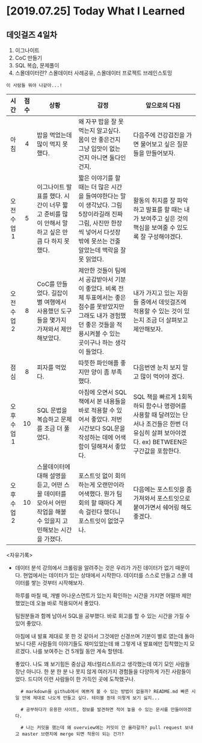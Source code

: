# [2019.07.25] Today What I Learned
## 데잇걸즈 4일차


1. 이그나이트
2. CoC 만들기
3. SQL 복습, 문제풀이
4. 스몰데이터란? 스몰데이터 사례공유, 스몰데이터 프로젝트 브레인스토밍


`이 사람들 뭐야 나같아...!`

|시간|점수|상황 | 감정 | 앞으로의 다짐|
|:---:|:---:|---|---|---|
|아침|4|밥을 먹었는데 많이 먹지 못했다.|왜 자꾸 밥을 잘 못 먹는지 알고싶다. 몸이 안 좋은건지 그냥 입맛이 없는 건지 아니면 둘다인 건지.|다음주에 건강검진을 가면 물어보고 싶은 질문들을 만들어보자.|
|오전 수업1|5|이그나이트 발표를 했다. 시간이 너무 짧고 준비를 많이 안해서 말하고 싶은 만큼 다 하지 못했다.|짧은 이야기를 할 때는 더 많은 시간을 들여야한다는 말이 생각났다. 그림 5장이라길래 진짜 그림, 사진만 한장씩 넣어서 다섯장 밖에 못쓰는 건줄 알았는데 맥락을 잘못 읽었다.|활동의 취지를 잘 파악하고 발표를 할 때는 내가 보여주고 싶은 것의 핵심을 보여줄 수 있도록 잘 구성해야겠다.|
|오전 수업2|8|CoC를 만들었다. 길잡이별 여행에서 사용했던 도구들을 몇가지 가져와서 제안 해보았다.|제안한 것들이 팀에서 공감받아서 기분이 좋았다. 비록 전체 투표에서는 좋은 점수를 못받았지만 그래도 내가 경험했던 좋은 것들을 적용시켜볼 수 있는 곳이구나 하는 생각이 들었다.|내가 가지고 있는 자원들 중에서 데잇걸즈에 적용할 수 있는 것이 있는지 조금 더 살펴보고 제안해보자.|
|점심|8|피자를 먹었다.|따뜻한 파인애플 좋지만 양이 좀 부족했다.|다음번엔 눈치 보지 말고 많이 먹어야 겠다.|
|오후 수업 1|10|SQL 문법을 복습하고 문제를 조금 더 풀었다.|아침에 오면서 SQL 책에서 본 내용들을 바로 적용할 수 있어서 좋았다. 저번 시간보다 SQL문을 작성하는 데에 어색함이 덜해져서 좋았다.|SQL 책을 빠르게 1회독 하되 함수나 명령어를 사용할 때 달려있는 단서나 조건들은 한번 더 유심히 살펴 보아야겠다. ex) BETWEEN은 구간값을 포함한다.|
|오후 수업 2|10|스몰데이터에 대해 설명을 듣고, 어떤 스몰 데이터를 모아서 어떤 작업을 해볼 수 있을지 고민해보는 시간을 가졌다.|포스트잇 없이 회의하는게 오랜만이라 어색했다. 뭔가 팀 회의 할 때마다 계속 걸린다 했더니 포스트잇이 없었구나.|다음에는 포스트잇을 좀 가져와서 포스트잇으로 붙여가면서 쉐어링 해도 좋겠다.|

<자유기록>
* 데이터 분석 강의에서 크롤링을 알려주는 것은 우리가 가진 데이터가 없기 때문이다. 현업에서는 데이터가 있는 상태에서 시작한다. 데이터를 스스로 만들고 스몰 데이터를 쌓는 것부터 시작해보자.

    하루를 마칠 때, 개별 어나운스먼트가 있는지 확인하는 시간을 가지면 어떨까 제안했었는데 오늘 바로 적용되어서 좋았다.

    팀원분들과 함께 남아서 SQL을 공부했다. 바로 회고를 할 수 있는 시간을 가질 수 있어 좋았다.

    아침에 내 발표 제대로 못 한 것 같아서 그것에만 신경쓰며 기분이 별로 였는데 돌아보니 다른 사람들의 이야기들도 재미있었는데 왜 그렇게 내 발표에만 집착했는지 모르겠다. 나를 보여주는 건 5개월 동안 계속 할텐데.

    좋았다. 나도 꽤 보기힘든 중상급 제너럴리스트라고 생각했는데 여기 모인 사람들 장난 아니다. 한 분 한 분 나 못지 않게 여러가지 경험들을 다양하게 가진 사람들이었다. 드디어 이런 사람들이 한 가득인 곳에 도착했구나.


        # markdown을 github에서 예쁘게 볼 수 있는 방법이 없을까? README.md 빠른 시일 안에 제대로 나오게 만들고 싶다. 테이블 뭔데 이렇게 보기 싫지...

        # 공부하다가 유용한 사이트, 정보를 발견하면 적어 놓을 수 있는 문서를 만들어야겠다.

        # 나는 커밋을 했는데 왜 overview에는 커밋이 안 올라갈까? pull request 보내고 master 브랜치에 merge 되면 적용이 되는 건가?